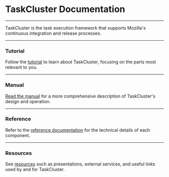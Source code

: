 # TaskCluster Documentation

---

TaskCluster is the task execution framework that supports Mozilla's continuous integration and release processes.

---

### <span class="glyphicon glyphicon-road" aria-hidden="true"></span> Tutorial

Follow the [tutorial](/tutorial) to learn about TaskCluster, focusing on the parts most relevant to you.

---

### <span class="glyphicon glyphicon-book" aria-hidden="true"></span> Manual

[Read the manual](/manual) for a more comprehensive description of TaskCluster's design and operation.

---

### <span class="glyphicon glyphicon-list-alt" aria-hidden="true"></span> Reference

Refer to the [reference documentation](/reference) for the technical details of each component.

---

### <span class="glyphicon glyphicon-link" aria-hidden="true"></span> Resources

See [resources](/resources) such as presentations, external services, and useful links used by and for TaskCluster.
